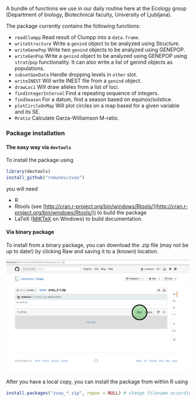 A bundle of functions we use in our daily routine here at the Ecology group (Department of biology, Biotechnical faculty, University of Ljubljana).

The package currently contains the following functions:

* `readClumpp` Read result of Clumpp into a `data.frame`.
* `writeStructure` Write a `genind` object to be analyzed using Structure.
* `writeGenePop` Write two `genind` objects to be analyzed using GENEPOP.
* `writeGenPop` Write a `genind` object to be analyzed using GENEPOP using `strat`/`pop` functionality. It can also write a list of genind objects as populations.
* `subsetGenData` Handle dropping levels in `other` slot.
* `writeINEST` Will write INEST file from a `genind` object.
* `drawLoci` Will draw alleles from a list of loci.
* `findIntegerInterval` Find a repeating sequence of integers.
* `findSeason` For a datum, find a season based on equinox/solstice.
* `plotCircleOnMap` Will plot circles on a map based for a given variable and its SE.
* `Mratio` Calculate Garza-Williamson M-ratio.

### Package installation
#### The easy way via `devtools`

To install the package using

```r
library(devtools)
install_github("romunov/zvau")
```

you will need

* R
* Rtools (see [http://cran.r-project.org/bin/windows/Rtools/](http://cran.r-project.org/bin/windows/Rtools/)) to build the package
* LaTeX ([MiKTeX](http://miktex.org/download) on Windows) to build documentation.

#### Via binary package
To install from a binary package, you can download the .zip file (may not be up to date!) by clicking Raw and saving it to a (known) location.

![How to download a zip file from a repository](./images/download_raw.png)

After you have a local copy, you can install the package from within R using

```r
install.packages("zvau_*.zip", repos = NULL) # change filename according to the version
```
